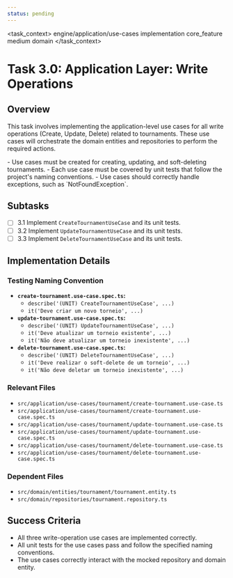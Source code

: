 ```yaml
---
status: pending
---
```

<task_context>
<domain>engine/application/use-cases</domain>
<type>implementation</type>
<scope>core_feature</scope>
<complexity>medium</complexity>
<dependencies>domain</dependencies>
</task_context>

# Task 3.0: Application Layer: Write Operations

## Overview

This task involves implementing the application-level use cases for all write operations (Create, Update, Delete) related to tournaments. These use cases will orchestrate the domain entities and repositories to perform the required actions.

<requirements>
- Use cases must be created for creating, updating, and soft-deleting tournaments.
- Each use case must be covered by unit tests that follow the project's naming conventions.
- Use cases should correctly handle exceptions, such as `NotFoundException`.
</requirements>

## Subtasks

- [ ] 3.1 Implement `CreateTournamentUseCase` and its unit tests.
- [ ] 3.2 Implement `UpdateTournamentUseCase` and its unit tests.
- [ ] 3.3 Implement `DeleteTournamentUseCase` and its unit tests.

## Implementation Details

### Testing Naming Convention

-   **`create-tournament.use-case.spec.ts`:**
    -   `describe('(UNIT) CreateTournamentUseCase', ...)`
    -   `it('Deve criar um novo torneio', ...)`
-   **`update-tournament.use-case.spec.ts`:**
    -   `describe('(UNIT) UpdateTournamentUseCase', ...)`
    -   `it('Deve atualizar um torneio existente', ...)`
    -   `it('Não deve atualizar um torneio inexistente', ...)`
-   **`delete-tournament.use-case.spec.ts`:**
    -   `describe('(UNIT) DeleteTournamentUseCase', ...)`
    -   `it('Deve realizar o soft-delete de um torneio', ...)`
    -   `it('Não deve deletar um torneio inexistente', ...)`

### Relevant Files

- `src/application/use-cases/tournament/create-tournament.use-case.ts`
- `src/application/use-cases/tournament/create-tournament.use-case.spec.ts`
- `src/application/use-cases/tournament/update-tournament.use-case.ts`
- `src/application/use-cases/tournament/update-tournament.use-case.spec.ts`
- `src/application/use-cases/tournament/delete-tournament.use-case.ts`
- `src/application/use-cases/tournament/delete-tournament.use-case.spec.ts`

### Dependent Files

- `src/domain/entities/tournament/tournament.entity.ts`
- `src/domain/repositories/tournament.repository.ts`

## Success Criteria

- All three write-operation use cases are implemented correctly.
- All unit tests for the use cases pass and follow the specified naming conventions.
- The use cases correctly interact with the mocked repository and domain entity.
